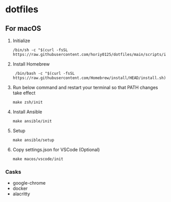 # dotfiles

## For macOS

1. Initialize

   ```
   /bin/sh -c "$(curl -fsSL https://raw.githubusercontent.com/horiy0125/dotfiles/main/scripts/init.sh)"
   ```

2. Install Homebrew

   ```
	/bin/bash -c "$(curl -fsSL https://raw.githubusercontent.com/Homebrew/install/HEAD/install.sh)"
   ```

3. Run below command and restart your terminal so that PATH changes take effect

   ```
   make zsh/init
   ```

4. Install Ansible

   ```
   make ansible/init
   ```

5. Setup

   ```
   make ansible/setup
   ```

6. Copy settings.json for VSCode (Optional)

   ```
   make macos/vscode/init
   ```


### Casks

- google-chrome
- docker
- alacritty

